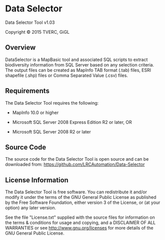 Data Selector
=============

Data Selector Tool v1.03

Copyright © 2015 TVERC, GiGL

Overview
--------
DataSelector is a MapBasic tool and associated SQL scripts to extract biodiversity information from SQL Server based on any selection criteria. The output files can be created as MapInfo TAB format (.tab) files, ESRI shapefile (.shp) files or Comma Separated Value (.csv) files.

Requirements
------------
The Data Selector Tool requires the following:

 - MapInfo 10.0 or higher

 - Microsoft SQL Server 2008 Express Edition R2 or later, OR
 - Microsoft SQL Server 2008 R2 or later

Source Code
-----------
The source code for the Data Selector Tool is open source and can be downloaded from:
<https://github.com/LRCAutomation/Data-Selector>

License Information
-------------------
The Data Selector Tool is free software. You can redistribute it and/or modify it
under the terms of the GNU General Public License as published by the Free
Software Foundation, either version 3 of the License, or (at your option) any
later version.

See the file "License.txt" supplied with the source files for information on the
terms & conditions for usage and copying, and a DISCLAIMER OF ALL WARRANTIES
or see <http://www.gnu.org/licenses> for more details of the GNU General Public
License.
